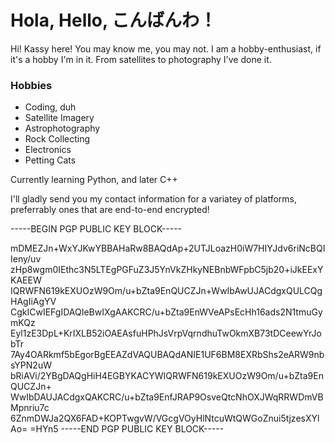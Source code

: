 # Hola, Hello, こんばんわ！

Hi! Kassy here! You may know me, you may not.
I am a hobby-enthusiast, if it's a hobby I'm in it. From satellites to photography I've done it.

### Hobbies
- Coding, duh
- Satellite Imagery
- Astrophotography
- Rock Collecting
- Electronics
- Petting Cats

Currently learning Python, and later C++

I'll gladly send you my contact information for a variatey of platforms, preferrably ones that are end-to-end encrypted!

-----BEGIN PGP PUBLIC KEY BLOCK-----

mDMEZJn+WxYJKwYBBAHaRw8BAQdAp+2UTJLoazH0iW7HIYJdv6riNcBQIIeny/uv
zHp8wgm0IEthc3N5LTEgPGFuZ3J5YnVkZHkyNEBnbWFpbC5jb20+iJkEExYKAEEW
IQRWFN619kEXUOzW9Om/u+bZta9EnQUCZJn+WwIbAwUJACdgxQULCQgHAgIiAgYV
CgkICwIEFgIDAQIeBwIXgAAKCRC/u+bZta9EnWVeAPsEcHh16ads2N1tmuGymKQz
Eyl1zE3DpL+KrIXLB52iOAEAsfuHPhJsVrpVqrndhuTwOkmXB73tDCeewYrJobTr
7Ay4OARkmf5bEgorBgEEAZdVAQUBAQdANIE1UF6BM8EXRbShs2eARW9nbsYPN2uW
bRiAVi/2YBgDAQgHiH4EGBYKACYWIQRWFN619kEXUOzW9Om/u+bZta9EnQUCZJn+
WwIbDAUJACdgxQAKCRC/u+bZta9EnfJRAP9OsveQtcNhOXJWqRRWDmVBMpnriu7c
6ZnmDWJa2QX6FAD+KOPTwgvW/VGcgVOyHlNtcuWtQWGoZnui5tjzesXYlAo=
=HYn5
-----END PGP PUBLIC KEY BLOCK-----
